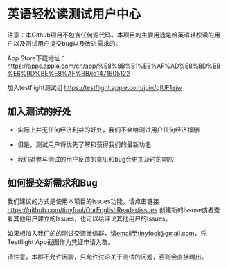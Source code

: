 # 英语轻松读测试用户中心

注意：本Github项目不包含任何源代码。本项目的主要用途是给英语轻松读的用户以及测试用户提交bug以及改进需求的。

App Store下载地址： 
https://apps.apple.com/cn/app/%E8%8B%B1%E8%AF%AD%E8%BD%BB%E6%9D%BE%E8%AF%BB/id1471605122

加入testflight测试组
https://testflight.apple.com/join/qIUF1ejw

## 加入测试的好处

-   实际上并无任何经济利益的好处，我们不会给测试用户任何经济报酬
    
-   但是，测试用户将优先了解和获得我们的最新功能
    
-   我们对参与测试的用户反馈的意见和bug会更加及时的响应
    

## 如何提交新需求和Bug

我们建议的方式是使用本项目的Issues功能，请点击链接 https://github.com/tinyfool/OurEnglishReader/issues 创建新的Issuse或者查看其他用户建立的Issues，也可以给评论其他用户的Issues。

如果想加入我们的的测试交流微信群，请email至tinyfool@gmail.com，凭Testflight App截图作为凭证申请入群。

请注意，本群不允许闲聊，只允许讨论关于测试的问题，否则会直接踢出。
